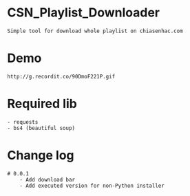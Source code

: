 # CSN_Playlist_Downloader
    Simple tool for download whole playlist on chiasenhac.com

# Demo
    http://g.recordit.co/90DmoF221P.gif
    
# Required lib
    - requests
    - bs4 (beautiful soup)
   
# Change log
    # 0.0.1
        - Add download bar
        - Add executed version for non-Python installer
